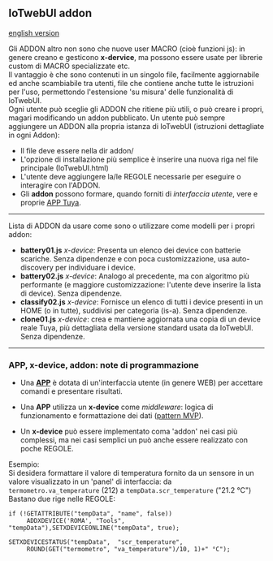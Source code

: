 ## IoTwebUI addon 
[english version](https://github.com/msillano/IoTwebUI/blob/main/addon/README.md)

Gli ADDON altro non sono che nuove user MACRO (cioè funzioni js): in genere creano e gesticono **x-dervice**, ma possono essere usate per librerie custom di MACRO specializzate etc. <br>
Il vantaggio è che sono contenuti in un singolo file, facilmente aggiornabile ed anche scambiabile tra utenti, file che contiene anche tutte le istruzioni per l'uso, permettondo l'estensione 'su misura' delle funzionalità di IoTwebUI. <br>
Ogni utente può sceglie gli ADDON che ritiene più utili, o può creare i propri, magari modificando un addon pubblicato.
Un utente può sempre aggiungere un ADDON alla propria istanza di IoTwebUI (istruzioni dettagliate in ogni Addon):<br> 
- Il file deve essere nella dir addon/
- L'opzione di installazione più semplice è inserire una nuova riga nel file principale (IoTwebUI.html) 
- L'utente deve aggiungere la/le REGOLE  necessarie per eseguire o interagire con l'ADDON.
- Gli **addon** possono formare, quando forniti di _interfaccia utente_, vere e proprie [APP Tuya](https://github.com/msillano/IoTwebUI/tree/main/APP).

<hr>

Lista di ADDON da usare come sono o utilizzare come modelli per i propri addon: 
* **battery01.js** _x-device_: Presenta un elenco dei device con batterie scariche. Senza dipendenze e 
con poca customizzazione, usa auto-discovery per individuare i device.
* **battery02.js** _x-device_: Analogo al precedente, ma con algoritmo più performante (e maggiore customizzazione: l'utente deve inserire la lista di device). Senza dipendenze.
* **classify02.js**  _x-device_:  Fornisce un elenco di tutti i device presenti in un HOME (o in tutte), suddivisi per categoria (is-a). Senza dipendenze.
* **clone01.js**  _x-device_: crea e mantiene aggiornata una copia di un device reale Tuya, più dettagliata della versione standard usata da IoTwebUI. Senza dipendenze.
  
<hr>

### APP, x-device, addon: note di programmazione
* Una [**APP**](https://github.com/msillano/IoTwebUI/tree/main/APP) è dotata di un'interfaccia utente (in genere WEB) per accettare comandi e presentare risultati.
* Una **APP** utilizza un **x-device** come _middleware_: logica di funzionamento e formattazione dei dati ([pattern MVP](https://github.com/msillano/IoTwebUI/blob/main/html/clima01-leggimi.md#pattern-mvp)).

* Un **x-device** può essere implementato coma 'addon' nei casi più complessi, ma nei casi semplici un può anche essere realizzato con poche REGOLE.

Esempio:<br>
Si desidera formattare il valore di temperatura fornito da un sensore in un valore  visualizzato in un 'panel' di interfaccia:
  da `termometro.va_temperature` (212) a `tempData.scr_temperature` ("21.2 °C")
Bastano due rige nelle REGOLE:
```
if (!GETATTRIBUTE("tempData", "name", false))
     ADDXDEVICE('ROMA', "Tools", "tempData"),SETXDEVICEONLINE("tempData", true);

SETXDEVICESTATUS("tempData",  "scr_temperature",
     ROUND(GET("termometro", "va_temperature")/10, 1)+" °C");
```


             

